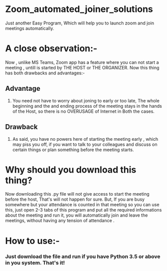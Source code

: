 # Zoom_automated_joiner_solutions
Just another Easy Program, Which will help you to launch zoom and join meetings automatically. 

# A close observation:-
Now , unlike MS Teams, Zoom app has a feature where you can not start a meeting , untill is started by THE HOST or THE ORGANIZER. Now this thing has both drawbacks and advantages:-

## Advantage
 1. You need not have to worry about joning to early or too late, The whole beginning and the and ending process of the meeting stays in the hands of the Host, so there is no     OVERUSAGE of Internet in Both the cases.
 
## Drawback
 1. As said, you have no powers here of starting the meeting early , which may piss you off, if you want to talk to your colleagues and discuss on certain things or plan something before the meeting starts.

# Why should you download this thing? 
Now downloading this .py file will not give access to start the meeting before the host, That's will not happen for sure. 
But, If you are busy somewhere but your attendance is counted in that meeting so you can use this, just open 2-3 tabs of this program and put all the required informations about the meeting and run it, you will automatically join and leave the meetings, without having any tension of attendance .

# How to use:-
### Just download the file and run if you have Python 3.5 or above in you system. That's it! 
